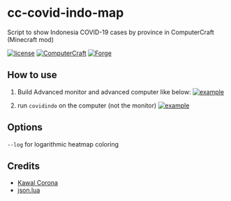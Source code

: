 # cc-covid-indo-map
Script to show Indonesia COVID-19 cases by province in ComputerCraft (Minecraft mod)

[![license](https://img.shields.io/static/v1?label=license&message=MIT&color=critical&style=flat-square)](https://opensource.org/licenses/MIT) [![ComputerCraft](https://img.shields.io/static/v1?label=ComputerCraft&message=1.86.2&color=green&style=flat-square)](https://github.com/SquidDev-CC/CC-Tweaked/releases/tag/v1.15.2-1.86.2) [![Forge](https://img.shields.io/static/v1?label=MCForge&message=31.1.0&color=DFA86A&style=flat-square&logo=Conda-Forge&labelColor=26303D)](http://files.minecraftforge.net/maven/net/minecraftforge/forge/index_1.15.2.html)

## How to use
1. Build Advanced monitor and advanced computer like below:
[![example](https://camo.githubusercontent.com/09a61f3ccc009a919d6efd2ad82100796153f42c/68747470733a2f2f692e6962622e636f2f334242797842732f323032302d30332d32382d31372d33342d31332e706e67)](https://camo.githubusercontent.com/09a61f3ccc009a919d6efd2ad82100796153f42c/68747470733a2f2f692e6962622e636f2f334242797842732f323032302d30332d32382d31372d33342d31332e706e67)

2. run `covidindo` on the computer (not the monitor)
[![example](https://camo.githubusercontent.com/89061cc4b94d81f8098ca356af37b5bf2e6e9352/68747470733a2f2f692e6962622e636f2f62576a337832342f323032302d30332d32382d31352d33362d31342e706e67)](https://camo.githubusercontent.com/89061cc4b94d81f8098ca356af37b5bf2e6e9352/68747470733a2f2f692e6962622e636f2f62576a337832342f323032302d30332d32382d31352d33362d31342e706e67)

## Options
`--log` for logarithmic heatmap coloring

## Credits
* [Kawal Corona](https://kawalcorona.com/)
* [json.lua](https://github.com/rxi/json.lua)
